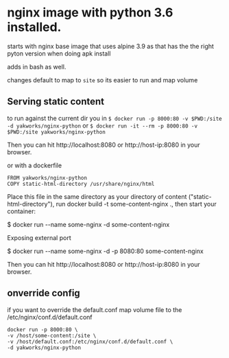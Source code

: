 # nginx image with python 3.6 installed.

starts with nginx base image that uses alpine 3.9 as that has the the right pyton version when doing apk install

adds in bash as well.

changes default to map to `site` so its easier to run and map volume

## Serving static content

to run against the current dir you in
`$ docker run -p 8000:80 -v $PWD:/site -d yakworks/nginx-python` 
or `$ docker run -it --rm -p 8000:80 -v $PWD:/site yakworks/nginx-python`

Then you can hit http://localhost:8080 or http://host-ip:8080 in your browser.

or with a dockerfile

```
FROM yakworks/nginx-python
COPY static-html-directory /usr/share/nginx/html
```

Place this file in the same directory as your directory of content ("static-html-directory"), run docker build -t some-content-nginx ., then start your container:

$ docker run --name some-nginx -d some-content-nginx

Exposing external port

$ docker run --name some-nginx -d -p 8080:80 some-content-nginx

Then you can hit http://localhost:8080 or http://host-ip:8080 in your browser.

## onverride config

if you want to override the default.conf map volume file to the /etc/nginx/conf.d/default.conf

```
docker run -p 8000:80 \
-v /host/some-content:/site \
-v /host/default.conf:/etc/nginx/conf.d/default.conf \
-d yakworks/nginx-python
```
